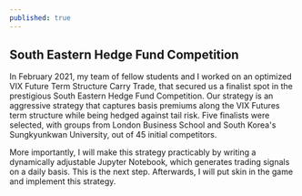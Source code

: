 ```yaml
---
published: true
---
```

## South Eastern Hedge Fund Competition


In February 2021, my team of fellow students and I worked on an optimized VIX Future Term Structure Carry Trade, that secured us a finalist spot in the prestigious South Eastern Hedge Fund Competition. Our strategy is an aggressive strategy that captures basis premiums along the VIX Futures term structure while being hedged against tail risk. Five finalists were selected, with groups from London Business School and South Korea's Sungkyunkwan University, out of 45 initial competitors.

More importantly, I will make this strategy practicably by writing a dynamically adjustable Jupyter Notebook, which generates trading signals on a daily basis. This is the next step. Afterwards, I will put skin in the game and implement this strategy.